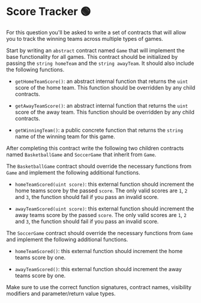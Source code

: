 # Score Tracker 🟢

For this question you'll be asked to write a set of contracts that will allow you to track the winning teams across multiple types of games.

Start by writing an `abstract` contract named `Game` that will implement the base functionality for all games. This contract should be initialized by passing the `string homeTeam` and the `string awayTeam`. It should also include the following functions.

- `getHomeTeamScore()`: an abstract internal function that returns the `uint` score of the home team. This function should be overridden by any child contracts.

- `getAwayTeamScore()`: an abstract internal function that returns the `uint` score of the away team. This function should be overridden by any child contracts.

- `getWinningTeam()`: a public concrete function that returns the `string` name of the winning team for this game.

After completing this contract write the following two children contracts named `BasketballGame` and `SoccerGame` that inherit from `Game`.

The `BasketballGame` contract should override the necessary functions from `Game` and implement the following additional functions.

- `homeTeamScored(uint score)`: this external function should increment the home teams score by the passed `score`. The only valid scores are `1`, `2` and `3`, the function should fail if you pass an invalid score.

- `awayTeamScored(uint score)`: this external function should increment the away teams score by the passed `score`. The only valid scores are `1`, `2` and `3`, the function should fail if you pass an invalid score.

The `SoccerGame` contract should override the necessary functions from `Game` and implement the following additional functions.

- `homeTeamScored()`: this external function should increment the home teams score by one.

- `awayTeamScored()`: this external function should increment the away teams score by one.

Make sure to use the correct function signatures, contract names, visibility modifiers and parameter/return value types.
